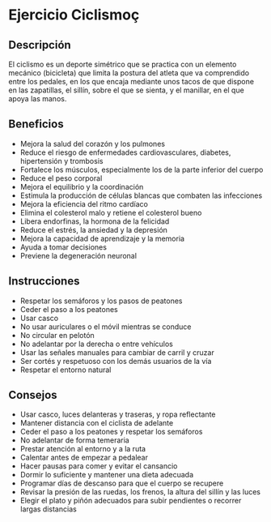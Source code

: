 # Ejercicio Ciclismoç

## Descripción

El ciclismo es un deporte simétrico que se practica con un elemento mecánico (bicicleta) que limita la postura del atleta que va comprendido entre los pedales, en los que encaja mediante unos tacos de que dispone en las zapatillas, el sillín, sobre el que se sienta, y el manillar, en el que apoya las manos.

## Beneficios

- Mejora la salud del corazón y los pulmones
- Reduce el riesgo de enfermedades cardiovasculares, diabetes, hipertensión y trombosis
- Fortalece los músculos, especialmente los de la parte inferior del cuerpo
- Reduce el peso corporal
- Mejora el equilibrio y la coordinación
- Estimula la producción de células blancas que combaten las infecciones
- Mejora la eficiencia del ritmo cardíaco
- Elimina el colesterol malo y retiene el colesterol bueno
- Libera endorfinas, la hormona de la felicidad
- Reduce el estrés, la ansiedad y la depresión
- Mejora la capacidad de aprendizaje y la memoria
- Ayuda a tomar decisiones
- Previene la degeneración neuronal

## Instrucciones

- Respetar los semáforos y los pasos de peatones
- Ceder el paso a los peatones
- Usar casco
- No usar auriculares o el móvil mientras se conduce
- No circular en pelotón
- No adelantar por la derecha o entre vehículos
- Usar las señales manuales para cambiar de carril y cruzar
- Ser cortés y respetuoso con los demás usuarios de la vía
- Respetar el entorno natural

## Consejos

- Usar casco, luces delanteras y traseras, y ropa reflectante
- Mantener distancia con el ciclista de adelante
- Ceder el paso a los peatones y respetar los semáforos
- No adelantar de forma temeraria
- Prestar atención al entorno y a la ruta
- Calentar antes de empezar a pedalear
- Hacer pausas para comer y evitar el cansancio
- Dormir lo suficiente y mantener una dieta adecuada
- Programar días de descanso para que el cuerpo se recupere
- Revisar la presión de las ruedas, los frenos, la altura del sillín y las luces 
- Elegir el plato y piñón adecuados para subir pendientes o recorrer largas distancias 